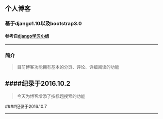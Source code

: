 ﻿## 个人博客


### 基于django1.10以及bootstrap3.0 ###
#### 参考自[django学习小组][1]
----------
### 简介
> 目前博客功能拥有基本的分页、评论、详细阅读的功能

####纪录于2016.10.2
----------
>今天为博客增添了按标题搜索的功能

####纪录于2016.10.7

----------


  [1]: http://www.jianshu.com/p/3bf9fb2a7e31